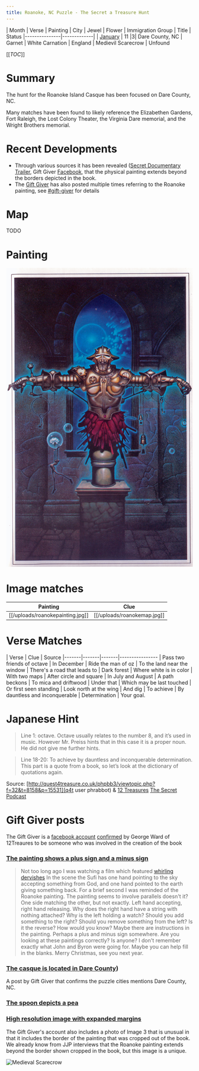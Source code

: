 ```yaml
---
title: Roanoke, NC Puzzle - The Secret a Treasure Hunt
---
```


| Month | Verse | Painting | City  | Jewel | Flower  | Immigration Group | Title | Status
|---------------|-------------|
| [January](http://quest4treasure.co.uk/phpbb3/viewtopic.php?f=32&t=771) | 11 |3| Dare County, NC |  Garnet | White Carnation  | England | Medievil Scarecrow | Unfound

[[_TOC_]]

# Summary
The hunt for the Roanoke Island Casque has been focused on Dare County, NC. 

Many matches have been found to likely reference the Elizabethen Gardens, Fort Raleigh, the Lost Colony Theater, the Virginia Dare memorial,  and the Wright Brothers memorial.

# Recent Developments

* Through various sources it has been revealed ([Secret Documentary Trailer](https://youtu.be/Z-GZWpb-ojQ?si=wuScTpIedKC9sAig&t=52), Gift Giver [Facebook](https://www.facebook.com/photo/?fbid=106894378519864&set=a.106893491853286), that the physical painting extends beyond the borders depicted in the book.  
* The [Gift Giver](#gift-giver) has also posted multiple times referring to the Roanoke painting, see [#gift-giver](#gift-giver) for details


# Map
TODO


# Painting
<img src="/uploads/january/Image3.jpg" title="Medieval Scarecrow"  />




# Image matches

| Painting | Clue
|---------------|-------------|
| [[/uploads/roanokepainting.jpg]]|[[/uploads/roanokemap.jpg]]



# Verse Matches

| Verse | Clue | Source
|-------|-------|-------|----------------
| Pass two friends of octave
| In December
| Ride the man of oz
| To the land near the window
| There's a road that leads to
| Dark forest
| Where white is in color
| With two maps
| After circle and square
| In July and August
| A path beckons
| To mica and driftwood
| Under that
| Which may be last touched
| Or first seen standing
| Look north at the wing
| And dig
| To achieve
| By dauntless and inconquerable
| Determination
| Your goal.

# Japanese Hint
>Line 1: octave. Octave usually relates to the number 8, and it’s used in music. However Mr.
>Preiss hints that in this case it is a proper noun. He did not give me further hints.

>Line 18-20: To achieve by dauntless and inconquerable determination.
>This part is a quote from a book, so let’s look at the dictionary of quotations again.

Source: [http://quest4treasure.co.uk/phpbb3/viewtopic.php?f=32&t=8158&p=15531](q4t user phrabbot) & [12 Treasures](https://12treasures.com/japanese-edition/) [The Secret Podcast](https://www.youtube.com/watch?v=Dg1T8tO9EC0)

# Gift Giver posts

The Gift Giver is a [facebook account](https://www.facebook.com/groups/1669016820051443/user/100075979067549/) [confirmed](https://www.facebook.com/groups/1669016820051443/?multi_permalinks=3427051740914600&hoisted_section_header_type=recently_seen&__cft__[0]=AZW-chMstGU5Jp5DrRYGZQ4VeoLC8ILzoPiN3cze2LxkkWuieQlIVJ3llgRf1eXI0tjWIW7fn1tBEByn7Iz0pW-wuzmQ8tuedkH79wOe4I2kDix7-Qo2WZ70ZV-_x4HA_N8xsUDTlWpbdFAAyGnH9dKqCzpkxF20UQPA67cM4B8rKUnawRadm4jcYHmMHiWcoI8&__tn__=%2CO%2CP-R) by George Ward of 12Treaures to be someone who was involved in the creation of the book

### [The painting shows a plus sign and a minus sign](https://www.facebook.com/groups/1669016820051443/?multi_permalinks=3427051740914600&hoisted_section_header_type=recently_seen&__cft__[0]=AZW-chMstGU5Jp5DrRYGZQ4VeoLC8ILzoPiN3cze2LxkkWuieQlIVJ3llgRf1eXI0tjWIW7fn1tBEByn7Iz0pW-wuzmQ8tuedkH79wOe4I2kDix7-Qo2WZ70ZV-_x4HA_N8xsUDTlWpbdFAAyGnH9dKqCzpkxF20UQPA67cM4B8rKUnawRadm4jcYHmMHiWcoI8&__tn__=%2CO%2CP-R)
> Not too long ago I was watching a film which featured [whirling dervishes](https://www.youtube.com/watch?v=fHjFgOfoZ7M&fbclid=IwY2xjawFdnb5leHRuA2FlbQIxMQABHa4mGv_sf_mZ7DnjlBOGs5_8KIDvkBjie2qd2bbCJTRTTSi2RO9-q6W_1g_aem_WyF4_p73gLbv3eYBGbvmPA)
In the scene the Sufi has one hand pointing to the sky accepting something from God, and one hand pointed to the earth giving something back. For a brief second I was reminded of the Roanoke painting.
The painting seems to involve parallels doesn't it? One side matching the other, but not exactly.
Left hand accepting, right hand releasing.
Why does the right hand have a string with nothing attached?
Why is the left holding a watch?
Should you add something to the right?
Should you remove something from the left?
Is it the reverse?
How would you know? Maybe there are instructions in the painting. Perhaps a plus and minus sign somewhere.
Are you looking at these paintings correctly?
Is anyone?
I don't remember exactly what John and Byron were going for. Maybe you can help fill in the blanks.
Merry Christmas, see you next year.

### [The casque is located in Dare County](https://www.facebook.com/groups/thesecrettreasures/posts/3422689871350787/?__cft__%5B0%5D=AZWsflEFXzN-tODXsTqfaL8wbOW98D9HLq6ILTaa-wMeXy9kboSMRA_Z-GU9piQijsHzJlLlwblxJA_q4iYEB5YrQIVqUBfzcVk0NGifMNKp8KmvU7DowyIbLsB4pkMB0-9ExDG2tueqO3Em1OWy5159zhqrE-E1a2CuG0lM3GXufg&__tn__=%252CO%252CP-R))
A post by Gift Giver that confirms the puzzle cities mentions Dare County, NC. 

### [The spoon depicts a pea](https://www.facebook.com/groups/thesecrettreasures/posts/3422689871350787/?__cft__%5B0%5D=AZWsflEFXzN-tODXsTqfaL8wbOW98D9HLq6ILTaa-wMeXy9kboSMRA_Z-GU9piQijsHzJlLlwblxJA_q4iYEB5YrQIVqUBfzcVk0NGifMNKp8KmvU7DowyIbLsB4pkMB0-9ExDG2tueqO3Em1OWy5159zhqrE-E1a2CuG0lM3GXufg&__tn__=%252CO%252CP-R)


### [High resolution image with expanded margins](https://www.facebook.com/photo/?fbid=106894378519864&set=a.106893491853286)
The Gift Giver's account also includes a photo of Image 3 that is unusual in that it includes the border of the painting that was cropped out of the book.  We already know from JJP interviews that the Roanoke painting extends beyond the border shown cropped in the book, but this image is a unique. 

<img src="/uploads/january/Image3HighRes.jpg" title="Medieval Scarecrow"  />
